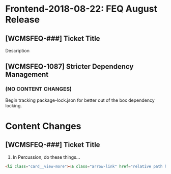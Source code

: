 # Frontend-2018-08-22: FEQ August Release

## [WCMSFEQ-###] Ticket Title

Description

## [WCMSFEQ-1087] Stricter Dependency Management
### (NO CONTENT CHANGES)

Begin tracking package-lock.json for better out of the box dependency locking.

# Content Changes

## [WCMSFEQ-###] Ticket Title
1. In Percussion, do these things...

  ```html   
  <li class="card__view-more"><a class="arrow-link" href="relative path here">link name here</a></li> 
  ```